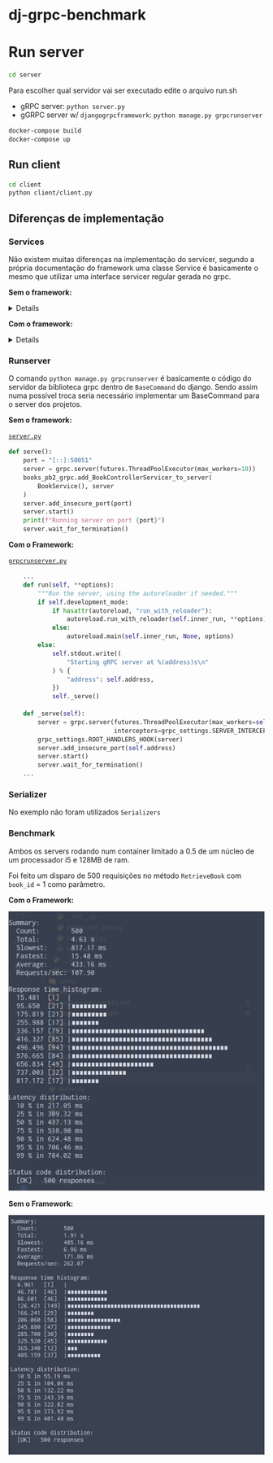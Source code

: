 # dj-grpc-benchmark

# Run server

```sh
cd server
```

Para escolher qual servidor vai ser executado edite o arquivo run.sh
  - gRPC server: `python server.py`
  - gGRPC server w/ `djangogrpcframework`: `python manage.py grpcrunserver`

```sh
docker-compose build
docker-compose up
```

## Run client

```sh
cd client
python client/client.py
```

## Diferenças de implementação

### Services

Não existem muitas diferenças na implementação do servicer,
segundo a própria documentação do framework uma classe Service é basicamente o mesmo
que utilizar uma interface servicer regular gerada no grpc.

**Sem o framework:**

<details>

```python
class BookService(
    books_pb2_grpc.BookControllerServicer
):
    queryset = Book.objects

    def ListBook(self, request, context):
        if request.start and request.end:
            filter = Q(year__gte=request.start) & Q(year__lte=request.end)
            for book in self.queryset.filter(filter):
                yield books_pb2.BookResponse(
                    book_id=book.id,
                    author=book.author,
                    country=book.country,
                    language=book.language,
                    link=book.link,
                    pages=book.pages,
                    title=book.title,
                    year=book.year,
                )

        else:
            for book in self.queryset.all():
                yield books_pb2.BookResponse(
                    book_id=book.id,
                    author=book.author,
                    country=book.country,
                    language=book.language,
                    link=book.link,
                    pages=book.pages,
                    title=book.title,
                    year=book.year,
                )

```

</details>

**Com o framework:**

<details>

```python
class BookService(generics.ModelService):
    queryset = Book.objects
    serializer_class = BookProtoSerializer

    def ListBook(self, request, context):
        start_year = request.start
        end_year = request.end

        if start_year and end_year:
            filter = Q(year__gte=start_year) & Q(year__lte=end_year)
            for book in self.queryset.filter(filter):
                yield BookResponse(
                    book_id=book.id,
                    author=book.author,
                    country=book.country,
                    language=book.language,
                    link=book.link,
                    pages=book.pages,
                    title=book.title,
                    year=book.year,
                )

        for book in self.queryset.all():
            yield BookResponse(
                book_id=book.id,
                author=book.author,
                country=book.country,
                language=book.language,
                link=book.link,
                pages=book.pages,
                title=book.title,
                year=book.year,
            )

```

</details>

### Runserver

O comando `python manage.py grpcrunserver` é basicamente o código do servidor da biblioteca grpc dentro de `BaseCommand` do django. Sendo assim numa possível troca seria necessário implementar um BaseCommand para o server dos projetos.

**Sem o framework:**

[`server.py`](https://github.com/AlisoSouza/dj-grpc-benchmark/blob/main/server/server.py)

<detail>

```python
def serve():
    port = "[::]:50051"
    server = grpc.server(futures.ThreadPoolExecutor(max_workers=10))
    books_pb2_grpc.add_BookControllerServicer_to_server(
        BookService(), server
    )
    server.add_insecure_port(port)
    server.start()
    print(f"Running server on port {port}")
    server.wait_for_termination()
```

</detail>

**Com o Framework:**

[`grpcrunserver.py`](https://github.com/fengsp/django-grpc-framework/blob/master/django_grpc_framework/management/commands/grpcrunserver.py)

<detail>

```python
    ...
    def run(self, **options):
        """Run the server, using the autoreloader if needed."""
        if self.development_mode:
            if hasattr(autoreload, "run_with_reloader"):
                autoreload.run_with_reloader(self.inner_run, **options)
            else:
                autoreload.main(self.inner_run, None, options)
        else:
            self.stdout.write((
                "Starting gRPC server at %(address)s\n"
            ) % {
                "address": self.address,
            })
            self._serve()

    def _serve(self):
        server = grpc.server(futures.ThreadPoolExecutor(max_workers=self.max_workers),
                             interceptors=grpc_settings.SERVER_INTERCEPTORS)
        grpc_settings.ROOT_HANDLERS_HOOK(server)
        server.add_insecure_port(self.address)
        server.start()
        server.wait_for_termination()
    ...
```

</detail>

### Serializer

No exemplo não foram utilizados `Serializers`

### Benchmark

Ambos os servers rodando num container limitado a 0.5 de um núcleo de um processador i5 e 128MB de ram.

Foi feito um disparo de 500 requisições no método `RetrieveBook` com `book_id` = 1 como parâmetro.

**Com o Framework:**

![com o framework](/imgs/com_framework.png)

**Sem o Framework:**

![sem o framework](/imgs/sem_framework.png)

